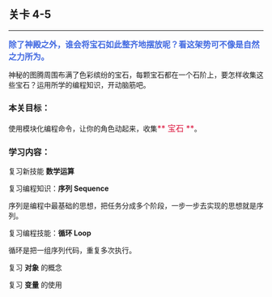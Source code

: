 ## 关卡 4-5

------
<font color=#4169E1 size=3>**除了神殿之外，谁会将宝石如此整齐地摆放呢？看这架势可不像是自然之力所为。**</font>

神秘的图腾周围布满了色彩缤纷的宝石，每颗宝石都在一个石阶上，要怎样收集这些宝石？运用所学的编程知识，开动脑筋吧。

### 本关目标：
使用模块化编程命令，让你的角色动起来，收集<font color=#DC143C size=3>** 宝石 **</font>。

### 学习内容：
复习新技能 **数学运算**

复习编程知识：**序列 Sequence**

序列是编程中最基础的思想，把任务分成多个阶段，一步一步去实现的思想就是序列。

复习编程技能：**循环 Loop**

循环是把一组序列代码，重复多次执行。

复习 **对象** 的概念

复习 **变量** 的使用
